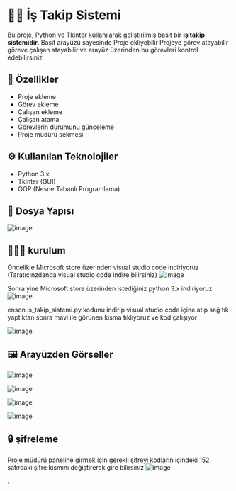 # 👨‍💼 İş Takip Sistemi

Bu proje, Python ve Tkinter kullanılarak geliştirilmiş basit bir **iş takip sistemidir**. Basit arayüzü sayesinde Proje ekliyebilir Projeye görev atayabilir göreve çalışan atayabilir ve arayüz üzerinden bu görevleri kontrol edebilirsiniz

## 👾 Özellikler

- Proje ekleme
- Görev ekleme
- Çalışan ekleme
- Çalışan atama
- Görevlerin durumunu günceleme
- Proje müdürü sekmesi

## ⚙ Kullanılan Teknolojiler

- Python 3.x
- Tkinter (GUI)
- OOP (Nesne Tabanlı Programlama)

## 📁 Dosya Yapısı

![image](https://github.com/user-attachments/assets/da6229ea-d691-477d-a6b8-d9471806b674)

## 👨🏻‍💻 kurulum
Öncelikle Microsoft store üzerinden visual studio code indiriyoruz (Taratıcınzdanda visual studio code indire bilirsiniz)
![image](https://github.com/user-attachments/assets/7615dee7-7dc9-44eb-9e60-98eedba9404c)

Sonra yine Microsoft store üzerinden istediğiniz python 3.x indiriyoruz
![image](https://github.com/user-attachments/assets/f89726de-ec44-4fd1-912c-68fbb0cbe017)


enson is_takip_sistemi.py kodunu indirip visual studio code içine atıp sağ tık yaptıktan sonra mavi ile görünen kısma tıklıyoruz ve kod çalışıyor

![image](https://github.com/user-attachments/assets/fcf65598-77cf-41c4-9253-13b55d08e538)


## 🖼️ Arayüzden Görseller

![image](https://github.com/user-attachments/assets/f1a4867b-bea2-4b77-b962-05bea145787d)

![image](https://github.com/user-attachments/assets/06394ef3-3531-45aa-a58d-df3c5740459d)

![image](https://github.com/user-attachments/assets/9931caa9-cd37-41ec-8187-2592f09a3dd0)

![image](https://github.com/user-attachments/assets/7ad4245d-4e4c-4476-b923-3cf358ba4618)

## 🔒 şifreleme
Proje müdürü paneline girmek için gerekli şifreyi kodların içindeki 152. satırdaki şifre kısmını değiştirerek gire bilirsiniz 
![image](https://github.com/user-attachments/assets/05083bb6-36e0-454a-94e7-6d7415e6e713)

.
